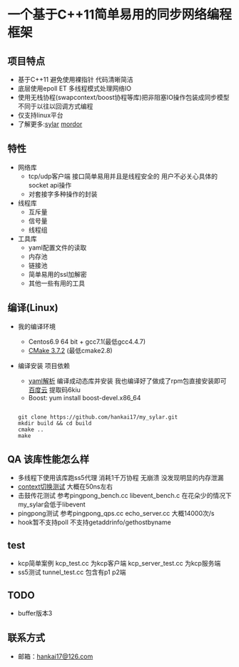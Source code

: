 # 一个基于C++11简单易用的同步网络编程框架

## 项目特点
- 基于C++11 避免使用裸指针 代码清晰简洁
- 底层使用epoll ET 多线程模式处理网络IO
- 使用无栈协程(swapcontext/boost协程等库)把非阻塞IO操作包装成同步模型 不同于以往以回调方式编程 
- 仅支持linux平台
- 了解更多:[sylar](https://github.com/sylar-yin/sylar) [mordor](https://github.com/mozy/mordor)

## 特性
- 网络库
  - tcp/udp客户端 接口简单易用并且是线程安全的 用户不必关心具体的socket api操作
  - 对套接字多种操作的封装
- 线程库
  - 互斥量
  - 信号量
  - 线程组
- 工具库
  - yaml配置文件的读取
  - 内存池
  - 链接池
  - 简单易用的ssl加解密
  - 其他一些有用的工具

## 编译(Linux)
- 我的编译环境
  - Centos6.9 64 bit + gcc7.1(最低gcc4.4.7)
  - [CMake 3.7.2](https://cmake.org/files/v3.7/cmake-3.7.2.tar.gz) (最低cmake2.8)
- 编译安装
  项目依赖
  - [yaml解析](https://github.com/jbeder/yaml-cpp/archive/yaml-cpp-0.6.3.tar.gz) 编译成动态库并安装  我也编译好了做成了rpm包直接安装即可[百度云](https://pan.baidu.com/s/1fNCRIkIFOim7xgU6VXVtJQ) 提取码6kiu
  - Boost: yum install boost-devel.x86_64

  ```
  
  git clone https://github.com/hankai17/my_sylar.git
  mkdir build && cd build
  cmake ..
  make
  ```

## QA 该库性能怎么样 
- 多线程下使用该库跑ss5代理 消耗1千万协程 无崩溃 没发现明显的内存泄漏
- [context切换测试](https://github.com/hankai17/context_benchmark) 大概在50ns左右
- 击鼓传花测试 参考pingpong_bench.cc libevent_bench.c 在花朵少的情况下my_sylar会低于libevent
- pingpong测试 参考pingpong_qps.cc echo_server.cc 大概14000次/s
- hook暂不支持poll 不支持getaddrinfo/gethostbyname

## test
- kcp简单案例 kcp_test.cc 为kcp客户端  kcp_server_test.cc 为kcp服务端
- ss5测试 tunnel_test.cc 包含有p1 p2端

## TODO
- buffer版本3

## 联系方式
- 邮箱：<hankai17@126.com>
